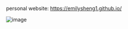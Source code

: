 personal website: https://emilysheng1.github.io/ 

![image](https://github.com/user-attachments/assets/a36d6c7f-3a7f-4817-85ad-c1ef42e96f70)

